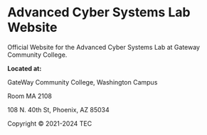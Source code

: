 # Advanced Cyber Systems Lab Website

Official Website for the Advanced Cyber Systems Lab at Gateway Community College.

**Located at:**

GateWay Community College, Washington Campus 

Room MA 2108

108 N. 40th St, Phoenix, AZ 85034
    
Copyright © 2021-2024 TEC
